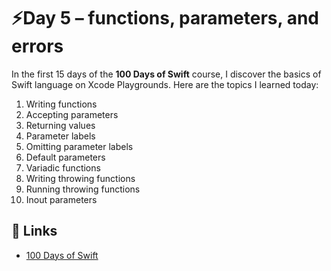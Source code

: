 # ⚡️Day 5 – functions, parameters, and errors

In the first 15 days of the **100 Days of Swift** course, I discover the basics of Swift language on Xcode Playgrounds. Here are the topics I learned today:

1. Writing functions
2. Accepting parameters
3. Returning values
4. Parameter labels
5. Omitting parameter labels
6. Default parameters
7. Variadic functions
8. Writing throwing functions
9. Running throwing functions
10. Inout parameters


## 🔗 Links
- [100 Days of Swift](https://www.hackingwithswift.com/100/5)
